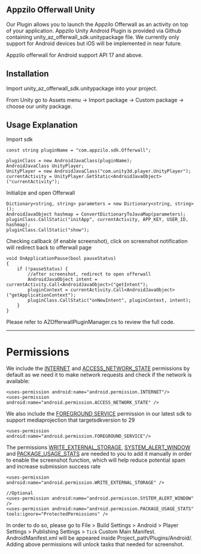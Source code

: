 ## Appzilo Offerwall Unity

Our Plugin allows you to launch the Appzilo Offerwall as an activity on top of your application. Appzilo Unity Android Plugin is provided via Github containing unity_az_offerwall_sdk.unitypackage file. We currently only support for Android devices but iOS will be implemented in near future.

Appzilo offerwall for Android support API 17 and above.


## Installation

Import unity_az_offerwall_sdk.unitypackage into your project.

From Unity go to Assets menu → Import package → Custom package → choose our unity package.

## Usage Explanation

Import sdk
```
const string pluginName = "com.appzilo.sdk.Offerwall";

pluginClass = new AndroidJavaClass(pluginName);
AndroidJavaClass UnityPlayer;
UnityPlayer = new AndroidJavaClass("com.unity3d.player.UnityPlayer");
currentActivity = UnityPlayer.GetStatic<AndroidJavaObject>("currentActivity");
```

Initialize and open Offerwall
```
Dictionary<string, string> parameters = new Dictionary<string, string>();
AndroidJavaObject hashmap = ConvertDictionaryToJavaMap(parameters);
pluginClass.CallStatic("initApp", currentActivity, APP_KEY, USER_ID, hashmap);
pluginClass.CallStatic("show");
```

Checking callback (if enable screenshot), click on screenshot notification will redirect back to offerwall page
```
void OnApplicationPause(bool pauseStatus)
{
    if (!pauseStatus) {
        //after screenshot, redirect to open offerwall
        AndroidJavaObject intent = currentActivity.Call<AndroidJavaObject>("getIntent");
        pluginContext = currentActivity.Call<AndroidJavaObject>("getApplicationContext");
        pluginClass.CallStatic("onNewIntent", pluginContext, intent);
    }
}
```
Please refer to AZOfferwallPluginManager.cs to review the full code.

-------------------------------

# Permissions

We include the [INTERNET](http://developer.android.com/reference/android/Manifest.permission.html#INTERNET) and [ACCESS_NETWORK_STATE](https://developer.android.com/reference/android/Manifest.permission.html#ACCESS_NETWORK_STATE) permissions by default as we need it to make network requests and check if the network is available:

```
<uses-permission android:name="android.permission.INTERNET"/>
<uses-permission android:name="android.permission.ACCESS_NETWORK_STATE" />
```  

We also include the [FOREGROUND SERVICE](https://developer.android.com/guide/components/services#Foreground) permission in our latest sdk to support mediaprojection that targetsdkversion to 29
```
<uses-permission android:name="android.permission.FOREGROUND_SERVICE"/>
```

The permissions [WRITE_EXTERNAL_STORAGE](https://developer.android.com/reference/android/Manifest.permission#WRITE_EXTERNAL_STORAGE), [SYSTEM_ALERT_WINDOW](https://developer.android.com/reference/android/Manifest.permission#SYSTEM_ALERT_WINDOW) and 
[PACKAGE_USAGE_STATS](https://developer.android.com/reference/android/Manifest.permission#PACKAGE_USAGE_STATS) are needed to you to add it manually in order to enable the screenshot function, which will help reduce potential spam and increase submission success rate

```
<uses-permission android:name="android.permission.WRITE_EXTERNAL_STORAGE" />
```

```
//Optional
<uses-permission android:name="android.permission.SYSTEM_ALERT_WINDOW" />
<uses-permission android:name="android.permission.PACKAGE_USAGE_STATS" tools:ignore="ProtectedPermissions" />

```
In order to do so, please go to File > Build Settings > Android > Player Settings > Publishing Settings > `Tick` Custom Main Manifest.
AndroidManifest.xml will be appeared inside Project_path/Plugins/Android/. Adding above permissions will unlock tasks that needed for screenshot. 




